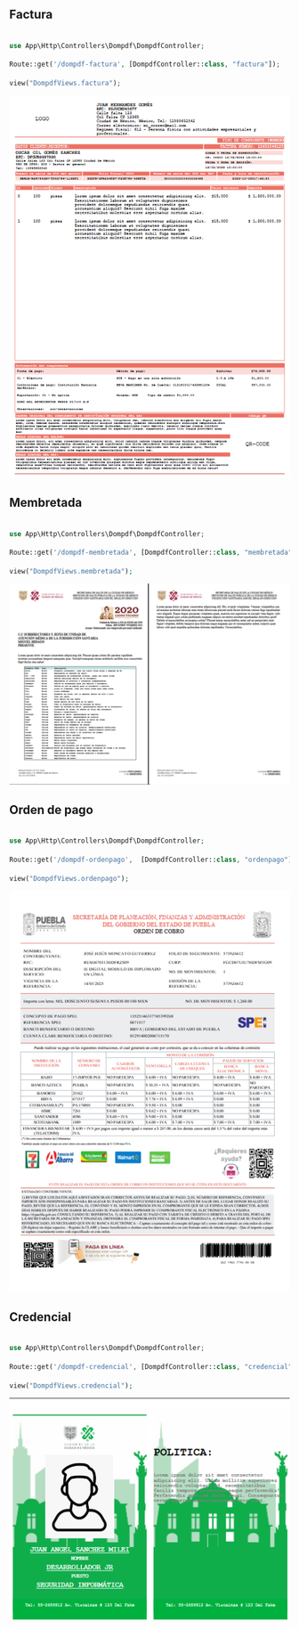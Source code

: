 ## Factura 

```php

use App\Http\Controllers\Dompdf\DompdfController;

Route::get('/dompdf-factura', [DompdfController::class, "factura"]);

view("DompdfViews.factura");

```
![alt text](public/imgcat/dompf_factura.png)

## Membretada 

```php

use App\Http\Controllers\Dompdf\DompdfController;

Route::get('/dompdf-membretada', [DompdfController::class, "membretada"]);

view("DompdfViews.membretada");

```
![alt text](public/imgcat/dompf_membretada.png)

## Orden de pago 

```php

use App\Http\Controllers\Dompdf\DompdfController;

Route::get('/dompdf-ordenpago',  [DompdfController::class, "ordenpago"]);

view("DompdfViews.ordenpago");

```
![alt text](public/imgcat/dompf_ordenpago.png)

## Credencial

```php

use App\Http\Controllers\Dompdf\DompdfController;

Route::get('/dompdf-credencial', [DompdfController::class, "credencial"]);

view("DompdfViews.credencial");

```
![alt text](public/imgcat/dompf_credencial.png)